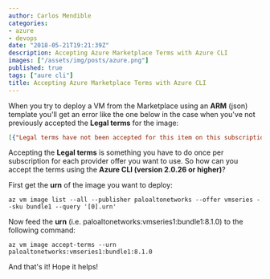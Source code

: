 ```yaml
---
author: Carlos Mendible
categories:
- azure
- devops
date: "2018-05-21T19:21:39Z"
description: Accepting Azure Marketplace Terms with Azure CLI
images: ["/assets/img/posts/azure.png"]
published: true
tags: ["aure cli"]
title: Accepting Azure Marketplace Terms with Azure CLI
---
```


When you try to deploy a VM from the Marketplace using an **ARM** (json) template you'll get an error like the one below in the case when you've not previously accepted the **Legal terms** for the image:

``` json
[{"Legal terms have not been accepted for this item on this subscription. To accept terms using Powershell..."}]
```

Accepting the **Legal terms** is something you have to do once per subscription for each provider offer you want to use. So how can you accept the terms using the **Azure CLI (version 2.0.26 or higher)**?

First get the **urn** of the image you want to deploy:

``` shell
az vm image list --all --publisher paloaltonetworks --offer vmseries --sku bundle1 --query '[0].urn'
```

Now feed the **urn** (i.e. paloaltonetworks:vmseries1:bundle1:8.1.0) to the following command:

``` shell
az vm image accept-terms --urn paloaltonetworks:vmseries1:bundle1:8.1.0
```

And that's it! Hope it helps!
